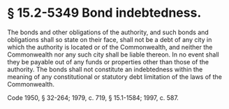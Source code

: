 # § 15.2-5349 Bond indebtedness.

<p>The bonds and other obligations of the authority, and such bonds and obligations shall so state on their face, shall not be a debt of any city in which the authority is located or of the Commonwealth, and neither the Commonwealth nor any such city shall be liable thereon. In no event shall they be payable out of any funds or properties other than those of the authority. The bonds shall not constitute an indebtedness within the meaning of any constitutional or statutory debt limitation of the laws of the Commonwealth.</p><p>Code 1950, § 32-264; 1979, c. 719, § 15.1-1584; 1997, c. 587.</p>